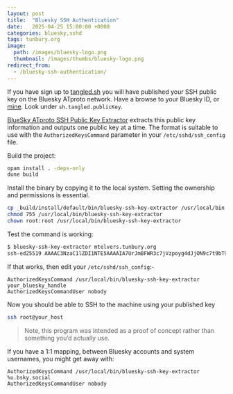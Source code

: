```yaml
---
layout: post
title:  "Bluesky SSH Authentication"
date:   2025-04-25 15:00:00 +0000
categories: bluesky,sshd
tags: tunbury.org
image:
  path: /images/bluesky-logo.png
  thumbnail: /images/thumbs/bluesky-logo.png
redirect_from:
  - /bluesky-ssh-authentication/
---
```


If you have sign up to [tangled.sh](https://tangled.sh) you will have published your SSH public key on the Bluesky ATproto network.  Have a browse to your Bluesky ID, or [mine](https://www.atproto-browser.dev/at/did:plc:476rmswt6ji7uoxyiwjna3ti). Look under `sh.tangled.publicKey`.

[BlueSky ATproto SSH Public Key Extractor](https://github.com/mtelvers/bluesky-ssh-key-extractor.git) extracts this public key information and outputs one public key at a time. The format is suitable to use with the `AuthorizedKeysCommand` parameter in your `/etc/sshd/ssh_config` file.

Build the project:

```sh
opam install . -deps-only
dune build
```

Install the binary by copying it to the local system. Setting the ownership and permissions is essential.

```sh
cp _build/install/default/bin/bluesky-ssh-key-extractor /usr/local/bin
chmod 755 /usr/local/bin/bluesky-ssh-key-extractor
chown root:root /usr/local/bin/bluesky-ssh-key-extractor
```

Test the command is working:

```sh
$ bluesky-ssh-key-extractor mtelvers.tunbury.org
ssh-ed25519 AAAAC3NzaC1lZDI1NTE5AAAAIA7UrJmBFWR3c7jVzpoyg4dJjON9c7t9bT9acfrj6G7i mark.elvers@tunbury.org
```

If that works, then edit your `/etc/sshd/ssh_config`:-

```
AuthorizedKeysCommand /usr/local/bin/bluesky-ssh-key-extractor your_bluesky_handle
AuthorizedKeysCommandUser nobody
```

Now you should be able to SSH to the machine using your published key

```sh
ssh root@your_host
```

> Note, this program was intended as a proof of concept rather than something you’d actually use.

If you have a 1:1 mapping, between Bluesky accounts and system usernames, you might get away with:

```
AuthorizedKeysCommand /usr/local/bin/bluesky-ssh-key-extractor %u.bsky.social
AuthorizedKeysCommandUser nobody
```
